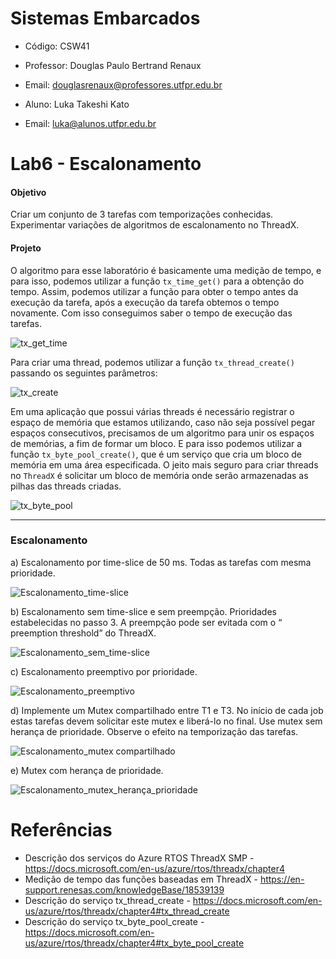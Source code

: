 # Sistemas Embarcados

- Código: CSW41
- Professor: Douglas Paulo Bertrand Renaux
- Email: douglasrenaux@professores.utfpr.edu.br

- Aluno: Luka Takeshi Kato
- Email: luka@alunos.utfpr.edu.br

# Lab6 - Escalonamento
#### Objetivo
Criar um conjunto de 3 tarefas com temporizações conhecidas. Experimentar variações de algoritmos de escalonamento no ThreadX.

#### Projeto

O algoritmo para esse laboratório é basicamente uma medição de tempo, e para isso, podemos utilizar a função `tx_time_get()` para a obtenção do tempo. Assim, podemos utilizar a função para obter o tempo antes da execução da tarefa, após a execução da tarefa obtemos o tempo novamente. Com isso conseguimos saber o tempo de execução das tarefas.

![tx_get_time]()

Para criar uma thread, podemos utilizar a função `tx_thread_create()` passando os seguintes parâmetros:

![tx_create]()

Em uma aplicação que possui várias threads é necessário registrar o espaço de memória que estamos utilizando, caso não seja possível pegar espaços consecutivos, precisamos de um algoritmo para unir os espaços de memórias, a fim de formar um bloco. E para isso podemos utilizar a função `tx_byte_pool_create()`, que é um serviço que cria um bloco de memória em uma área especificada. O jeito mais seguro para criar threads no `ThreadX` é solicitar um bloco de memória onde serão armazenadas as pilhas das threads criadas.

![tx_byte_pool]()

---

### Escalonamento

a) Escalonamento por time-slice de 50 ms. Todas as tarefas com mesma prioridade.

![Escalonamento_time-slice]()

b) Escalonamento sem time-slice e sem preempção. Prioridades estabelecidas no passo 3. A preempção pode ser evitada com o “
preemption threshold” do ThreadX.

![Escalonamento_sem_time-slice]()

c) Escalonamento preemptivo por prioridade.

![Escalonamento_preemptivo]()

d) Implemente um Mutex compartilhado entre T1 e T3. No início de cada job estas tarefas devem solicitar este mutex e liberá-lo no
final. Use mutex sem herança de prioridade. Observe o efeito na temporização das tarefas.

![Escalonamento_mutex compartilhado]()

e) Mutex com herança de prioridade.

![Escalonamento_mutex_herança_prioridade]()

# Referências

- Descrição dos serviços do Azure RTOS ThreadX SMP - https://docs.microsoft.com/en-us/azure/rtos/threadx/chapter4
- Medição de tempo das funções baseadas em ThreadX - https://en-support.renesas.com/knowledgeBase/18539139
- Descrição do serviço tx_thread_create - https://docs.microsoft.com/en-us/azure/rtos/threadx/chapter4#tx_thread_create
- Descrição do serviço tx_byte_pool_create - https://docs.microsoft.com/en-us/azure/rtos/threadx/chapter4#tx_byte_pool_create
